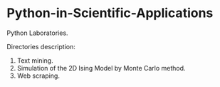 # Python-in-Scientific-Applications
Python Laboratories.

Directories description:

1. Text mining.
2. Simulation of the 2D Ising Model by Monte Carlo method.
3. Web scraping.

